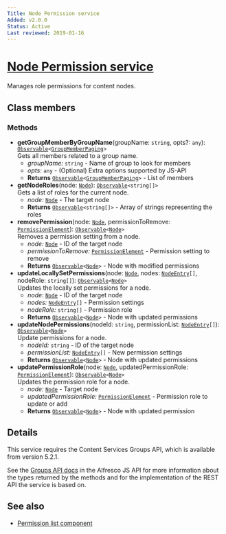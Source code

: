 ```yaml
---
Title: Node Permission service
Added: v2.0.0
Status: Active
Last reviewed: 2019-01-16
---
```


# [Node Permission service](../../../lib/content-services/src/lib/permission-manager/services/node-permission.service.ts "Defined in node-permission.service.ts")

Manages role permissions for content nodes.

## Class members

### Methods

-   **getGroupMemberByGroupName**(groupName: `string`, opts?: `any`): [`Observable`](http://reactivex.io/documentation/observable.html)`<`[`GroupMemberPaging`](https://github.com/Alfresco/alfresco-js-api/blob/develop/src/api/content-rest-api/docs/GroupMemberPaging.md)`>`<br/>
    Gets all members related to a group name.
    -   _groupName:_ `string`  - Name of group to look for members
    -   _opts:_ `any`  - (Optional) Extra options supported by JS-API
    -   **Returns** [`Observable`](http://reactivex.io/documentation/observable.html)`<`[`GroupMemberPaging`](https://github.com/Alfresco/alfresco-js-api/blob/develop/src/api/content-rest-api/docs/GroupMemberPaging.md)`>` - List of members
-   **getNodeRoles**(node: [`Node`](https://github.com/Alfresco/alfresco-js-api/blob/develop/src/api/content-rest-api/docs/Node.md)): [`Observable`](http://reactivex.io/documentation/observable.html)`<string[]>`<br/>
    Gets a list of roles for the current node.
    -   _node:_ [`Node`](https://github.com/Alfresco/alfresco-js-api/blob/develop/src/api/content-rest-api/docs/Node.md)  - The target node
    -   **Returns** [`Observable`](http://reactivex.io/documentation/observable.html)`<string[]>` - Array of strings representing the roles
-   **removePermission**(node: [`Node`](https://github.com/Alfresco/alfresco-js-api/blob/develop/src/api/content-rest-api/docs/Node.md), permissionToRemove: [`PermissionElement`](https://github.com/Alfresco/alfresco-js-api/blob/develop/src/api/content-rest-api/docs/PermissionElement.md)): [`Observable`](http://reactivex.io/documentation/observable.html)`<`[`Node`](https://github.com/Alfresco/alfresco-js-api/blob/develop/src/api/content-rest-api/docs/Node.md)`>`<br/>
    Removes a permission setting from a node.
    -   _node:_ [`Node`](https://github.com/Alfresco/alfresco-js-api/blob/develop/src/api/content-rest-api/docs/Node.md)  - ID of the target node
    -   _permissionToRemove:_ [`PermissionElement`](https://github.com/Alfresco/alfresco-js-api/blob/develop/src/api/content-rest-api/docs/PermissionElement.md)  - Permission setting to remove
    -   **Returns** [`Observable`](http://reactivex.io/documentation/observable.html)`<`[`Node`](https://github.com/Alfresco/alfresco-js-api/blob/develop/src/api/content-rest-api/docs/Node.md)`>` - Node with modified permissions
-   **updateLocallySetPermissions**(node: [`Node`](https://github.com/Alfresco/alfresco-js-api/blob/develop/src/api/content-rest-api/docs/Node.md), nodes: [`NodeEntry`](https://github.com/Alfresco/alfresco-js-api/blob/master/src/alfresco-core-rest-api/docs/NodeEntry.md)`[]`, nodeRole: `string[]`): [`Observable`](http://reactivex.io/documentation/observable.html)`<`[`Node`](https://github.com/Alfresco/alfresco-js-api/blob/develop/src/api/content-rest-api/docs/Node.md)`>`<br/>
    Updates the locally set permissions for a node.
    -   _node:_ [`Node`](https://github.com/Alfresco/alfresco-js-api/blob/develop/src/api/content-rest-api/docs/Node.md)  - ID of the target node
    -   _nodes:_ [`NodeEntry`](https://github.com/Alfresco/alfresco-js-api/blob/master/src/alfresco-core-rest-api/docs/NodeEntry.md)`[]`  - Permission settings
    -   _nodeRole:_ `string[]`  - Permission role
    -   **Returns** [`Observable`](http://reactivex.io/documentation/observable.html)`<`[`Node`](https://github.com/Alfresco/alfresco-js-api/blob/develop/src/api/content-rest-api/docs/Node.md)`>` - Node with updated permissions
-   **updateNodePermissions**(nodeId: `string`, permissionList: [`NodeEntry`](https://github.com/Alfresco/alfresco-js-api/blob/master/src/alfresco-core-rest-api/docs/NodeEntry.md)`[]`): [`Observable`](http://reactivex.io/documentation/observable.html)`<`[`Node`](https://github.com/Alfresco/alfresco-js-api/blob/develop/src/api/content-rest-api/docs/Node.md)`>`<br/>
    Update permissions for a node.
    -   _nodeId:_ `string`  - ID of the target node
    -   _permissionList:_ [`NodeEntry`](https://github.com/Alfresco/alfresco-js-api/blob/master/src/alfresco-core-rest-api/docs/NodeEntry.md)`[]`  - New permission settings
    -   **Returns** [`Observable`](http://reactivex.io/documentation/observable.html)`<`[`Node`](https://github.com/Alfresco/alfresco-js-api/blob/develop/src/api/content-rest-api/docs/Node.md)`>` - Node with updated permissions
-   **updatePermissionRole**(node: [`Node`](https://github.com/Alfresco/alfresco-js-api/blob/develop/src/api/content-rest-api/docs/Node.md), updatedPermissionRole: [`PermissionElement`](https://github.com/Alfresco/alfresco-js-api/blob/develop/src/api/content-rest-api/docs/PermissionElement.md)): [`Observable`](http://reactivex.io/documentation/observable.html)`<`[`Node`](https://github.com/Alfresco/alfresco-js-api/blob/develop/src/api/content-rest-api/docs/Node.md)`>`<br/>
    Updates the permission role for a node.
    -   _node:_ [`Node`](https://github.com/Alfresco/alfresco-js-api/blob/develop/src/api/content-rest-api/docs/Node.md)  - Target node
    -   _updatedPermissionRole:_ [`PermissionElement`](https://github.com/Alfresco/alfresco-js-api/blob/develop/src/api/content-rest-api/docs/PermissionElement.md)  - Permission role to update or add
    -   **Returns** [`Observable`](http://reactivex.io/documentation/observable.html)`<`[`Node`](https://github.com/Alfresco/alfresco-js-api/blob/develop/src/api/content-rest-api/docs/Node.md)`>` - Node with updated permission

## Details

This service requires the Content Services Groups API, which is available from version 5.2.1.

See the
[Groups API docs](https://github.com/Alfresco/alfresco-js-api/blob/develop/src/api/content-rest-api/docs/GroupsApi.md)
in the Alfresco JS API for more information about the types returned by
the methods and for the implementation of the REST API the service is
based on.

## See also

-   [Permission list component](../components/permission-list.component.md)
